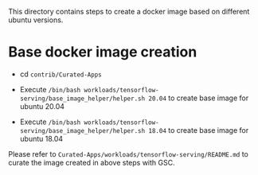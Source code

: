 This directory contains steps to create a docker image based on different ubuntu versions.

# Base docker image creation

- cd `contrib/Curated-Apps`
 
- Execute `/bin/bash workloads/tensorflow-serving/base_image_helper/helper.sh 20.04` to create base
image for ubuntu 20.04

- Execute `/bin/bash workloads/tensorflow-serving/base_image_helper/helper.sh 18.04` to create base
image for ubuntu 18.04

Please refer to `Curated-Apps/workloads/tensorflow-serving/README.md` to curate the image created
in above steps with GSC.

